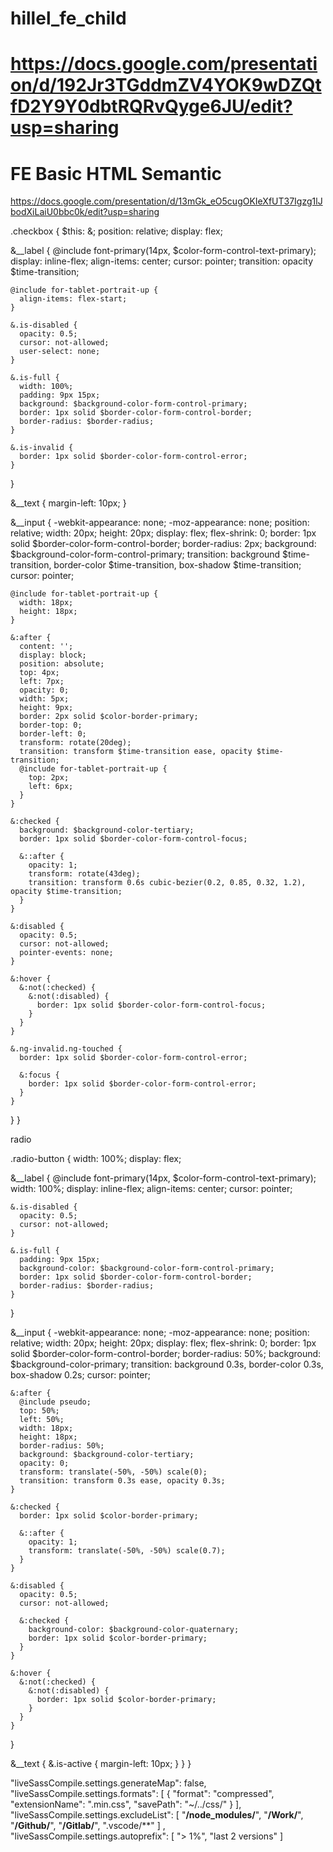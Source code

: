 # hillel_fe_child
# https://docs.google.com/presentation/d/192Jr3TGddmZV4YOK9wDZQtfD2Y9Y0dbtRQRvQyge6JU/edit?usp=sharing 

# FE Basic HTML Semantic
https://docs.google.com/presentation/d/13mGk_eO5cugOKIeXfUT37Igzg1lJbodXiLaiU0bbc0k/edit?usp=sharing


.checkbox {
  $this: &;
  position: relative;
  display: flex;

  &__label {
    @include font-primary(14px, $color-form-control-text-primary);
    display: inline-flex;
    align-items: center;
    cursor: pointer;
    transition: opacity $time-transition;

    @include for-tablet-portrait-up {
      align-items: flex-start;
    }

    &.is-disabled {
      opacity: 0.5;
      cursor: not-allowed;
      user-select: none;
    }

    &.is-full {
      width: 100%;
      padding: 9px 15px;
      background: $background-color-form-control-primary;
      border: 1px solid $border-color-form-control-border;
      border-radius: $border-radius;
    }

    &.is-invalid {
      border: 1px solid $border-color-form-control-error;
    }
  }

  &__text {
    margin-left: 10px;
  }

  &__input {
    -webkit-appearance: none;
    -moz-appearance: none;
    position: relative;
    width: 20px;
    height: 20px;
    display: flex;
    flex-shrink: 0;
    border: 1px solid $border-color-form-control-border;
    border-radius: 2px;
    background: $background-color-form-control-primary;
    transition: background $time-transition, border-color $time-transition, box-shadow $time-transition;
    cursor: pointer;

    @include for-tablet-portrait-up {
      width: 18px;
      height: 18px;
    }

    &:after {
      content: '';
      display: block;
      position: absolute;
      top: 4px;
      left: 7px;
      opacity: 0;
      width: 5px;
      height: 9px;
      border: 2px solid $color-border-primary;
      border-top: 0;
      border-left: 0;
      transform: rotate(20deg);
      transition: transform $time-transition ease, opacity $time-transition;
      @include for-tablet-portrait-up {
        top: 2px;
        left: 6px;
      }
    }

    &:checked {
      background: $background-color-tertiary;
      border: 1px solid $border-color-form-control-focus;

      &::after {
        opacity: 1;
        transform: rotate(43deg);
        transition: transform 0.6s cubic-bezier(0.2, 0.85, 0.32, 1.2), opacity $time-transition;
      }
    }

    &:disabled {
      opacity: 0.5;
      cursor: not-allowed;
      pointer-events: none;
    }

    &:hover {
      &:not(:checked) {
        &:not(:disabled) {
          border: 1px solid $border-color-form-control-focus;
        }
      }
    }

    &.ng-invalid.ng-touched {
      border: 1px solid $border-color-form-control-error;

      &:focus {
        border: 1px solid $border-color-form-control-error;
      }
    }
  }
}



radio

.radio-button {
  width: 100%;
  display: flex;

  &__label {
    @include font-primary(14px, $color-form-control-text-primary);
    width: 100%;
    display: inline-flex;
    align-items: center;
    cursor: pointer;

    &.is-disabled {
      opacity: 0.5;
      cursor: not-allowed;
    }

    &.is-full {
      padding: 9px 15px;
      background-color: $background-color-form-control-primary;
      border: 1px solid $border-color-form-control-border;
      border-radius: $border-radius;
    }
  }

  &__input {
    -webkit-appearance: none;
    -moz-appearance: none;
    position: relative;
    width: 20px;
    height: 20px;
    display: flex;
    flex-shrink: 0;
    border: 1px solid $border-color-form-control-border;
    border-radius: 50%;
    background: $background-color-primary;
    transition: background 0.3s, border-color 0.3s, box-shadow 0.2s;
    cursor: pointer;

    &:after {
      @include pseudo;
      top: 50%;
      left: 50%;
      width: 18px;
      height: 18px;
      border-radius: 50%;
      background: $background-color-tertiary;
      opacity: 0;
      transform: translate(-50%, -50%) scale(0);
      transition: transform 0.3s ease, opacity 0.3s;
    }

    &:checked {
      border: 1px solid $color-border-primary;

      &::after {
        opacity: 1;
        transform: translate(-50%, -50%) scale(0.7);
      }
    }

    &:disabled {
      opacity: 0.5;
      cursor: not-allowed;

      &:checked {
        background-color: $background-color-quaternary;
        border: 1px solid $color-border-primary;
      }
    }

    &:hover {
      &:not(:checked) {
        &:not(:disabled) {
          border: 1px solid $color-border-primary;
        }
      }
    }
  }

  &__text {
    &.is-active {
      margin-left: 10px;
    }
  }
}



 "liveSassCompile.settings.generateMap": false,
  "liveSassCompile.settings.formats": [
    {
      "format": "compressed",
      "extensionName": ".min.css",
      "savePath": "~/../css/"
    }
  ],
  "liveSassCompile.settings.excludeList": [
    "**/node_modules/**",
    "**/Work/**",
    "**/Github/**",
    "**/Gitlab/**",
    ".vscode/**"
  ] ,
  "liveSassCompile.settings.autoprefix": [
    "> 1%",
    "last 2 versions"
  ]
